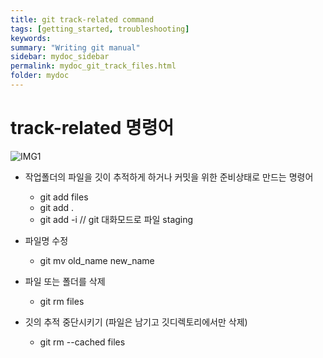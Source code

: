 ```yaml
---
title: git track-related command
tags: [getting_started, troubleshooting]
keywords:
summary: "Writing git manual"
sidebar: mydoc_sidebar
permalink: mydoc_git_track_files.html
folder: mydoc
---
```


# track-related 명령어

![IMG1](./images/img1)

* 작업폴더의 파일을 깃이 추적하게 하거나 커밋을 위한 준비상태로 만드는 명령어
	* git add files
	* git add .
	* git add -i  // git 대화모드로 파일 staging

* 파일명 수정
	* git mv old_name new_name

* 파일 또는 폴더를 삭제
	* git rm files

* 깃의 추적 중단시키기 (파일은 남기고 깃디렉토리에서만 삭제)
	* git rm --cached files
	
	
